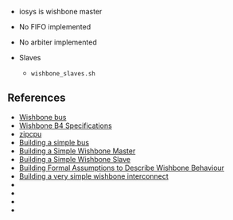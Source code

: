 
- iosys is wishbone master
- No FIFO implemented
- No arbiter implemented

- Slaves
    - `wishbone_slaves.sh`

## References

- [Wishbone bus](https://en.wikipedia.org/wiki/Wishbone_(computer_bus))
- [Wishbone B4 Specifications](https://cdn.opencores.org/downloads/wbspec_b4.pdf)
- [zipcpu](https://zipcpu.com/)
- [Building a simple bus](https://zipcpu.com/zipcpu/2017/05/23/simplebus.html)
- [Building a Simple Wishbone Master](https://zipcpu.com/blog/2017/06/08/simple-wb-master.html)
- [Building a Simple Wishbone Slave](https://zipcpu.com/zipcpu/2017/05/29/simple-wishbone.html)
- [Building Formal Assumptions to Describe Wishbone Behaviour](https://zipcpu.com/zipcpu/2017/11/07/wb-formal.html)
- [Building a very simple wishbone interconnect](https://zipcpu.com/blog/2017/06/22/simple-wb-interconnect.html)
- []()
- []()
- []()
- []()